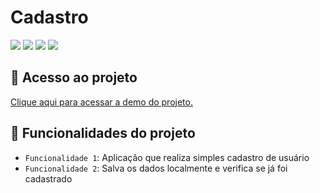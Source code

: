 # Cadastro

![](https://img.shields.io/github/license/leonardobehnck/advinhacao)
![](https://img.shields.io/github/stars/leonardobehnck/advinhacao)
![](https://img.shields.io/github/forks/leonardobehnck/advinhacao)
![](https://img.shields.io/github/issues/leonardobehnck/advinhacao)

## 📁 Acesso ao projeto

<a href="https://refined-github-html-preview.kidonng.workers.dev/leonardobehnck/cadastro/raw/main/index.html">Clique aqui para acessar a demo do projeto.</a>

## :hammer: Funcionalidades do projeto

- `Funcionalidade 1`: Aplicação que realiza simples cadastro de usuário
- `Funcionalidade 2`: Salva os dados localmente e verifica se já foi cadastrado
